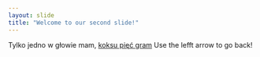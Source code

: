 ```yaml
---
layout: slide
title: "Welcome to our second slide!"
---
```

Tylko jedno w głowie mam, [koksu pięć gram](https://www.youtube.com/watch?v=xudLnNxwlV8&ab_channel=FOXUNE)
Use the lefft arrow to go back!
